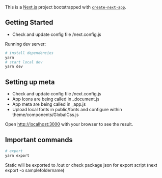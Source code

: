 This is a [Next.js](https://nextjs.org/) project bootstrapped with [`create-next-app`](https://github.com/vercel/next.js/tree/canary/packages/create-next-app).

## Getting Started

- Check and update config file /next.config.js

Running dev server:

```bash
# install dependencies
yarn
# start local dev
yarn dev
```
## Setting up meta

- Check and update config file /next.config.js
- App Icons are being called in _document.js
- App meta are being called in _app.js
- Upload local fonts in public/fonts and configure within theme/components/GlobalCss.js

Open [http://localhost:3000](http://localhost:3000) with your browser to see the result.

## Important commands
```bash
# export
yarn export
```
Static will be exported to /out or check package json for export script (next export -o samplefoldername)
